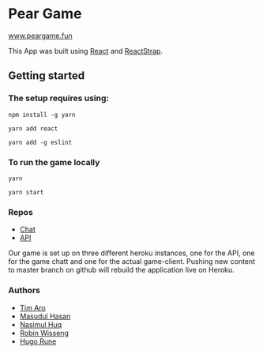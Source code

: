 # Pear Game
www.peargame.fun

This App was built using [React](https://reactjs.org) and [ReactStrap](https://reactstrap.github.io).

## Getting started

### The setup requires using:

```
npm install -g yarn
```
```
yarn add react
```
```
yarn add -g eslint
```

### To run the game locally

```
yarn
```
```
yarn start
```

### Repos
* [Chat](https://github.com/rawnney/PearGameChat)
* [API](https://github.com/robinwiss/PearGameAPI)


Our game is set up on three different heroku instances, one for the API, one for the game chatt and one for the actual game-client. Pushing new content to master branch on github will rebuild the application live on Heroku.

### Authors

* [Tim Aro](https://github.com/Finen2)
* [Masudul Hasan](https://github.com/masudulhas)
* [Nasimul Huq](https://github.com/nasimjibs)
* [Robin Wisseng](https://github.com/robinwiss)
* [Hugo Rune](https://github.com/rawnney)
